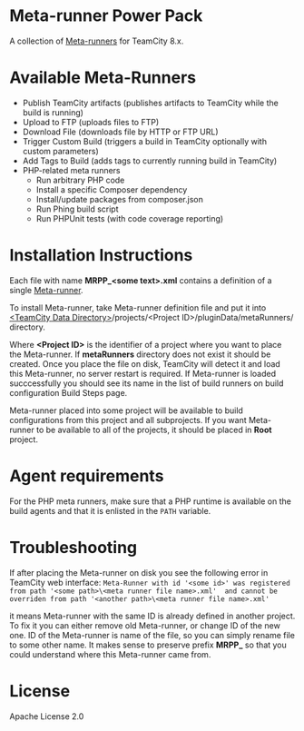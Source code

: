 Meta-runner Power Pack
======================

A collection of [Meta-runners](http://confluence.jetbrains.com/display/TCD8/Working+with+Meta-Runner) for TeamCity 8.x.

Available Meta-Runners
======================

* Publish TeamCity artifacts (publishes artifacts to TeamCity while the build is running)
* Upload to FTP (uploads files to FTP)
* Download File (downloads file by HTTP or FTP URL)
* Trigger Custom Build (triggers a build in TeamCity optionally with custom parameters)
* Add Tags to Build (adds tags to currently running build in TeamCity)
* PHP-related meta runners
	* Run arbitrary PHP code
	* Install a specific Composer dependency
	* Install/update packages from composer.json
	* Run Phing build script
	* Run PHPUnit tests (with code coverage reporting)


Installation Instructions
=========================

Each file with name **MRPP_\<some text\>.xml** contains a definition of a single [Meta-runner](http://confluence.jetbrains.com/display/TCD8/Working+with+Meta-Runner).

To install Meta-runner, take Meta-runner definition file and put it into [\<TeamCity Data Directory\>](http://confluence.jetbrains.com/display/TCD8/TeamCity+Data+Directory)/projects/\<Project ID\>/pluginData/metaRunners/ directory.

Where **\<Project ID\>** is the identifier of a project where you want to place the Meta-runner. If **metaRunners** directory does not exist it should be created.
Once you place the file on disk, TeamCity will detect it and load this Meta-runner, no server restart is required. 
If Meta-runner is loaded succcessfully you should see its name in the list of build runners on build configuration Build Steps page.

Meta-runner placed into some project will be available to build configurations from this project and all subprojects. 
If you want Meta-runner to be available to all of the projects, it should be placed in **Root** project.

Agent requirements
=========================

For the PHP meta runners, make sure that a PHP runtime is available on the build agents and that it is enlisted in the `PATH` variable.

Troubleshooting
===============

If after placing the Meta-runner on disk you see the following error in TeamCity web interface:
``Meta-Runner with id '<some id>' was registered from path '<some path>\<meta runner file name>.xml' 
and cannot be overriden from path '<another path>\<meta runner file name>.xml'``

it means Meta-runner with the same ID is already defined in another project. To fix it you can either remove old Meta-runner, or change ID of the new one.
ID of the Meta-runner is name of the file, so you can simply rename file to some other name. It makes sense to preserve prefix **MRPP_** so that you could understand where this Meta-runner came from.

License
=======

Apache License 2.0
